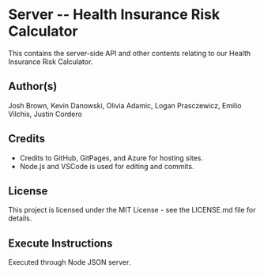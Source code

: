 # Server -- Health Insurance Risk Calculator
This contains the server-side API and other contents relating to our Health Insurance Risk Calculator.

## Author(s)
Josh Brown, Kevin Danowski, Olivia Adamic, Logan Prasczewicz, Emilio Vilchis, Justin Cordero

## Credits
- Credits to GitHub, GitPages, and Azure for hosting sites.
- Node.js and VSCode is used for editing and commits.

## License
This project is licensed under the MIT License - see the LICENSE.md file for details.

## Execute Instructions
Executed through Node JSON server.


